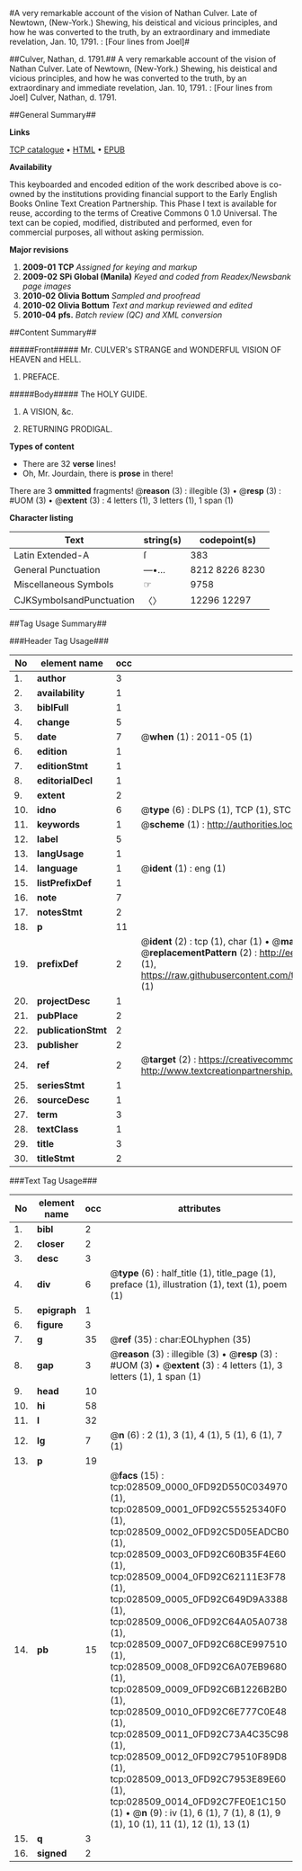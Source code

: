 #A very remarkable account of the vision of Nathan Culver. Late of Newtown, (New-York.) Shewing, his deistical and vicious principles, and how he was converted to the truth, by an extraordinary and immediate revelation, Jan. 10, 1791. : [Four lines from Joel]#

##Culver, Nathan, d. 1791.##
A very remarkable account of the vision of Nathan Culver. Late of Newtown, (New-York.) Shewing, his deistical and vicious principles, and how he was converted to the truth, by an extraordinary and immediate revelation, Jan. 10, 1791. : [Four lines from Joel]
Culver, Nathan, d. 1791.

##General Summary##

**Links**

[TCP catalogue](http://www.ota.ox.ac.uk/tcp/)  • 
[HTML](http://tei.it.ox.ac.uk/tcp/Texts-HTML/free/N21/N21669.html)  • 
[EPUB](http://tei.it.ox.ac.uk/tcp/Texts-EPUB/free/N21/N21669.epub)

**Availability**

This keyboarded and encoded edition of the
	       work described above is co-owned by the institutions
	       providing financial support to the Early English Books
	       Online Text Creation Partnership. This Phase I text is
	       available for reuse, according to the terms of Creative
	       Commons 0 1.0 Universal. The text can be copied,
	       modified, distributed and performed, even for
	       commercial purposes, all without asking permission.

**Major revisions**

1. __2009-01__ __TCP__ *Assigned for keying and markup*
1. __2009-02__ __SPi Global (Manila)__ *Keyed and coded from Readex/Newsbank page images*
1. __2010-02__ __Olivia Bottum__ *Sampled and proofread*
1. __2010-02__ __Olivia Bottum__ *Text and markup reviewed and edited*
1. __2010-04__ __pfs.__ *Batch review (QC) and XML conversion*

##Content Summary##

#####Front#####
Mr. CULVER's STRANGE and WONDERFUL VISION OF HEAVEN and HELL.
1. PREFACE.

#####Body#####
The HOLY GUIDE.
1. A VISION, &c.

1. RETURNING PRODIGAL.

**Types of content**

  * There are 32 **verse** lines!
  * Oh, Mr. Jourdain, there is **prose** in there!

There are 3 **ommitted** fragments! 
 @__reason__ (3) : illegible (3)  •  @__resp__ (3) : #UOM (3)  •  @__extent__ (3) : 4 letters (1), 3 letters (1), 1 span (1)

**Character listing**


|Text|string(s)|codepoint(s)|
|---|---|---|
|Latin Extended-A|ſ|383|
|General Punctuation|—•…|8212 8226 8230|
|Miscellaneous Symbols|☞|9758|
|CJKSymbolsandPunctuation|〈〉|12296 12297|

##Tag Usage Summary##

###Header Tag Usage###

|No|element name|occ|attributes|
|---|---|---|---|
|1.|__author__|3||
|2.|__availability__|1||
|3.|__biblFull__|1||
|4.|__change__|5||
|5.|__date__|7| @__when__ (1) : 2011-05 (1)|
|6.|__edition__|1||
|7.|__editionStmt__|1||
|8.|__editorialDecl__|1||
|9.|__extent__|2||
|10.|__idno__|6| @__type__ (6) : DLPS (1), TCP (1), STC (1), NOTIS (1), IMAGE-SET (1), EVANS-CITATION (1)|
|11.|__keywords__|1| @__scheme__ (1) : http://authorities.loc.gov/ (1)|
|12.|__label__|5||
|13.|__langUsage__|1||
|14.|__language__|1| @__ident__ (1) : eng (1)|
|15.|__listPrefixDef__|1||
|16.|__note__|7||
|17.|__notesStmt__|2||
|18.|__p__|11||
|19.|__prefixDef__|2| @__ident__ (2) : tcp (1), char (1)  •  @__matchPattern__ (2) : ([0-9\-]+):([0-9IVX]+) (1), (.+) (1)  •  @__replacementPattern__ (2) : http://eebo.chadwyck.com/downloadtiff?vid=$1&page=$2 (1), https://raw.githubusercontent.com/textcreationpartnership/Texts/master/tcpchars.xml#$1 (1)|
|20.|__projectDesc__|1||
|21.|__pubPlace__|2||
|22.|__publicationStmt__|2||
|23.|__publisher__|2||
|24.|__ref__|2| @__target__ (2) : https://creativecommons.org/publicdomain/zero/1.0/ (1), http://www.textcreationpartnership.org/docs/. (1)|
|25.|__seriesStmt__|1||
|26.|__sourceDesc__|1||
|27.|__term__|3||
|28.|__textClass__|1||
|29.|__title__|3||
|30.|__titleStmt__|2||


###Text Tag Usage###

|No|element name|occ|attributes|
|---|---|---|---|
|1.|__bibl__|2||
|2.|__closer__|2||
|3.|__desc__|3||
|4.|__div__|6| @__type__ (6) : half_title (1), title_page (1), preface (1), illustration (1), text (1), poem (1)|
|5.|__epigraph__|1||
|6.|__figure__|3||
|7.|__g__|35| @__ref__ (35) : char:EOLhyphen (35)|
|8.|__gap__|3| @__reason__ (3) : illegible (3)  •  @__resp__ (3) : #UOM (3)  •  @__extent__ (3) : 4 letters (1), 3 letters (1), 1 span (1)|
|9.|__head__|10||
|10.|__hi__|58||
|11.|__l__|32||
|12.|__lg__|7| @__n__ (6) : 2 (1), 3 (1), 4 (1), 5 (1), 6 (1), 7 (1)|
|13.|__p__|19||
|14.|__pb__|15| @__facs__ (15) : tcp:028509_0000_0FD92D550C034970 (1), tcp:028509_0001_0FD92C55525340F0 (1), tcp:028509_0002_0FD92C5D05EADCB0 (1), tcp:028509_0003_0FD92C60B35F4E60 (1), tcp:028509_0004_0FD92C62111E3F78 (1), tcp:028509_0005_0FD92C649D9A3388 (1), tcp:028509_0006_0FD92C64A05A0738 (1), tcp:028509_0007_0FD92C68CE997510 (1), tcp:028509_0008_0FD92C6A07EB9680 (1), tcp:028509_0009_0FD92C6B1226B2B0 (1), tcp:028509_0010_0FD92C6E777C0E48 (1), tcp:028509_0011_0FD92C73A4C35C98 (1), tcp:028509_0012_0FD92C79510F89D8 (1), tcp:028509_0013_0FD92C7953E89E60 (1), tcp:028509_0014_0FD92C7FE0E1C150 (1)  •  @__n__ (9) : iv (1), 6 (1), 7 (1), 8 (1), 9 (1), 10 (1), 11 (1), 12 (1), 13 (1)|
|15.|__q__|3||
|16.|__signed__|2||
